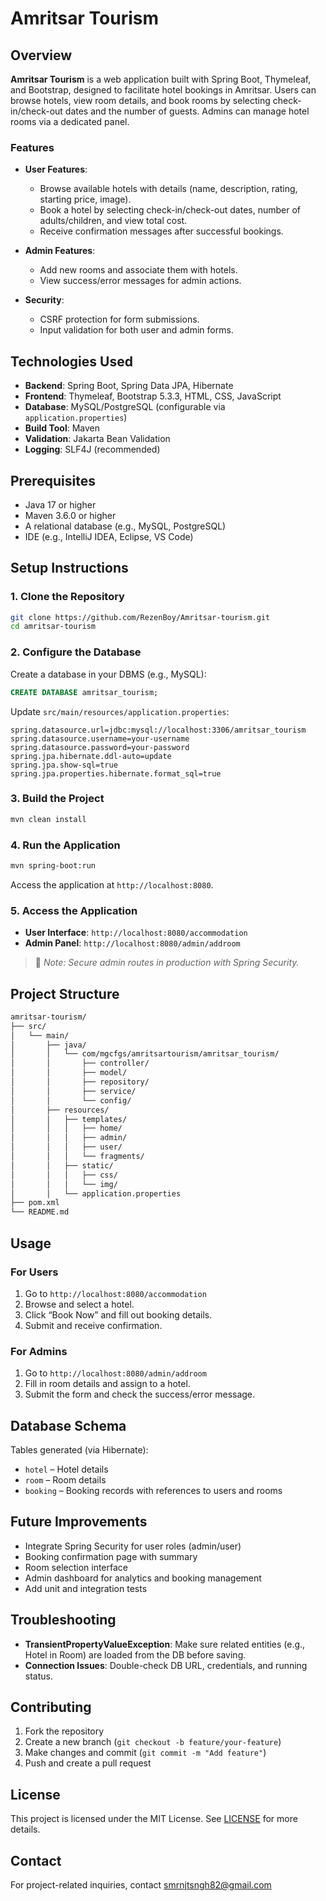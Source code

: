 # Amritsar Tourism

## Overview

**Amritsar Tourism** is a web application built with Spring Boot, Thymeleaf, and Bootstrap, designed to facilitate hotel bookings in Amritsar. Users can browse hotels, view room details, and book rooms by selecting check-in/check-out dates and the number of guests. Admins can manage hotel rooms via a dedicated panel.

### Features

- **User Features**:
  - Browse available hotels with details (name, description, rating, starting price, image).
  - Book a hotel by selecting check-in/check-out dates, number of adults/children, and view total cost.
  - Receive confirmation messages after successful bookings.

- **Admin Features**:
  - Add new rooms and associate them with hotels.
  - View success/error messages for admin actions.

- **Security**:
  - CSRF protection for form submissions.
  - Input validation for both user and admin forms.

## Technologies Used

- **Backend**: Spring Boot, Spring Data JPA, Hibernate
- **Frontend**: Thymeleaf, Bootstrap 5.3.3, HTML, CSS, JavaScript
- **Database**: MySQL/PostgreSQL (configurable via `application.properties`)
- **Build Tool**: Maven
- **Validation**: Jakarta Bean Validation
- **Logging**: SLF4J (recommended)

## Prerequisites

- Java 17 or higher
- Maven 3.6.0 or higher
- A relational database (e.g., MySQL, PostgreSQL)
- IDE (e.g., IntelliJ IDEA, Eclipse, VS Code)

## Setup Instructions

### 1. Clone the Repository

```bash
git clone https://github.com/RezenBoy/Amritsar-tourism.git
cd amritsar-tourism
```

### 2. Configure the Database

Create a database in your DBMS (e.g., MySQL):

```sql
CREATE DATABASE amritsar_tourism;
```

Update `src/main/resources/application.properties`:

```properties
spring.datasource.url=jdbc:mysql://localhost:3306/amritsar_tourism
spring.datasource.username=your-username
spring.datasource.password=your-password
spring.jpa.hibernate.ddl-auto=update
spring.jpa.show-sql=true
spring.jpa.properties.hibernate.format_sql=true
```

### 3. Build the Project

```bash
mvn clean install
```

### 4. Run the Application

```bash
mvn spring-boot:run
```

Access the application at `http://localhost:8080`.

### 5. Access the Application

- **User Interface**: `http://localhost:8080/accommodation`
- **Admin Panel**: `http://localhost:8080/admin/addroom`

> 🔐 *Note: Secure admin routes in production with Spring Security.*

## Project Structure

```bash
amritsar-tourism/
├── src/
│   └── main/
│       ├── java/
│       │   └── com/mgcfgs/amritsartourism/amritsar_tourism/
│       │       ├── controller/
│       │       ├── model/
│       │       ├── repository/
│       │       ├── service/
│       │       └── config/
│       ├── resources/
│       │   ├── templates/
│       │   │   ├── home/
│       │   │   ├── admin/
│       │   │   ├── user/
│       │   │   └── fragments/
│       │   ├── static/
│       │   │   ├── css/
│       │   │   └── img/
│       │   └── application.properties
├── pom.xml
└── README.md
```

## Usage

### For Users

1. Go to `http://localhost:8080/accommodation`
2. Browse and select a hotel.
3. Click “Book Now” and fill out booking details.
4. Submit and receive confirmation.

### For Admins

1. Go to `http://localhost:8080/admin/addroom`
2. Fill in room details and assign to a hotel.
3. Submit the form and check the success/error message.

## Database Schema

Tables generated (via Hibernate):

- `hotel` – Hotel details
- `room` – Room details
- `booking` – Booking records with references to users and rooms

## Future Improvements

- Integrate Spring Security for user roles (admin/user)
- Booking confirmation page with summary
- Room selection interface
- Admin dashboard for analytics and booking management
- Add unit and integration tests

## Troubleshooting

- **TransientPropertyValueException**: Make sure related entities (e.g., Hotel in Room) are loaded from the DB before saving.
- **Connection Issues**: Double-check DB URL, credentials, and running status.

## Contributing

1. Fork the repository
2. Create a new branch (`git checkout -b feature/your-feature`)
3. Make changes and commit (`git commit -m "Add feature"`)
4. Push and create a pull request

## License

This project is licensed under the MIT License. See [LICENSE](LICENSE) for more details.

## Contact

For project-related inquiries, contact [smrnjtsngh82@gmail.com](mailto:smrnjtsngh82@gmail.com)
